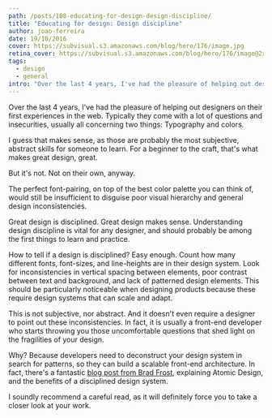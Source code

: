 ```yaml
---
path: /posts/108-educating-for-design-design-discipline/
title: "Educating for design: Design discipline"
author: joao-ferreira
date: 19/10/2016
cover: https://subvisual.s3.amazonaws.com/blog/hero/176/image.jpg
retina_cover: https://subvisual.s3.amazonaws.com/blog/hero/176/image@2x.jpg
tags:
  - design
  - general
intro: "Over the last 4 years, I've had the pleasure of helping out designers on their first experiences in the web. Typically they come with a lot of questions and insecurities, usually all concerning two things: Typography and colors."
---
```


Over the last 4 years, I've had the pleasure of helping out designers on their first experiences in the web. Typically they come with a lot of questions and insecurities, usually all concerning two things: Typography and colors. 

I guess that makes sense, as those are probably the most subjective, abstract skills for someone to learn. For a beginner to the craft, that's what makes great design, great. 

But it's not. Not on their own, anyway.

The perfect font-pairing, on top of the best color palette you can think of, would still be insufficient to disguise poor visual hierarchy and general design inconsistencies. 

Great design is disciplined. Great design makes sense. Understanding design discipline is vital for any designer, and should probably be among the first things to learn and practice. 

How to tell if a design is disciplined? Easy enough. Count how many different fonts, font-sizes, and line-heights are in their design system. Look for inconsistencies in vertical spacing between elements, poor contrast between text and background, and lack of patterned design elements. This should be particularly noticeable when designing products because these require design systems that can scale and adapt. 

This is not subjective, nor abstract. And it doesn't even require a designer to point out these inconsistencies. In fact, it is usually a front-end developer who starts throwing you those uncomfortable questions that shed light on the fragilities of your design. 

Why? Because developers need to deconstruct your design system in search for patterns, so they can build a scalable front-end architecture. In fact, there's a fantastic [blog post from Brad Frost](http://bradfrost.com/blog/post/atomic-web-design/), explaining Atomic Design, and the benefits of a disciplined design system. 

I soundly recommend a careful read, as it will definitely force you to take a closer look at your work.
